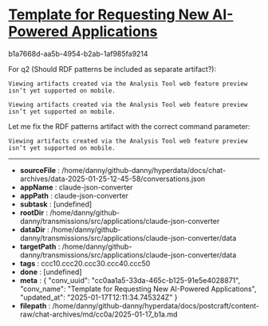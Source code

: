 # [Template for Requesting New AI-Powered Applications](https://claude.ai/chat/cc0aa1a5-33da-465c-b125-91e5e4028871)

b1a7668d-aa5b-4954-b2ab-1af985fa9214

 For q2 (Should RDF patterns be included as separate artifact?):
```
Viewing artifacts created via the Analysis Tool web feature preview isn’t yet supported on mobile.
```


```
Viewing artifacts created via the Analysis Tool web feature preview isn’t yet supported on mobile.
```



Let me fix the RDF patterns artifact with the correct command parameter:
```
Viewing artifacts created via the Analysis Tool web feature preview isn’t yet supported on mobile.
```



---

* **sourceFile** : /home/danny/github-danny/hyperdata/docs/chat-archives/data-2025-01-25-12-45-58/conversations.json
* **appName** : claude-json-converter
* **appPath** : claude-json-converter
* **subtask** : [undefined]
* **rootDir** : /home/danny/github-danny/transmissions/src/applications/claude-json-converter
* **dataDir** : /home/danny/github-danny/transmissions/src/applications/claude-json-converter/data
* **targetPath** : /home/danny/github-danny/transmissions/src/applications/claude-json-converter/data
* **tags** : ccc10.ccc20.ccc30.ccc40.ccc50
* **done** : [undefined]
* **meta** : {
  "conv_uuid": "cc0aa1a5-33da-465c-b125-91e5e4028871",
  "conv_name": "Template for Requesting New AI-Powered Applications",
  "updated_at": "2025-01-17T12:11:34.745324Z"
}
* **filepath** : /home/danny/github-danny/hyperdata/docs/postcraft/content-raw/chat-archives/md/cc0a/2025-01-17_b1a.md